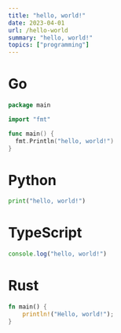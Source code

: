 ```yaml
---
title: "hello, world!"
date: 2023-04-01
url: /hello-world
summary: "hello, world!"
topics: ["programming"]
---
```



# Go
```go
package main

import "fmt"

func main() {
  fmt.Println("hello, world!")
}
```
# Python
```py
print("hello, world!")
```
# TypeScript
```ts
console.log("hello, world!")
```
# Rust
```rs
fn main() {
    println!("Hello, world!");
}
```
